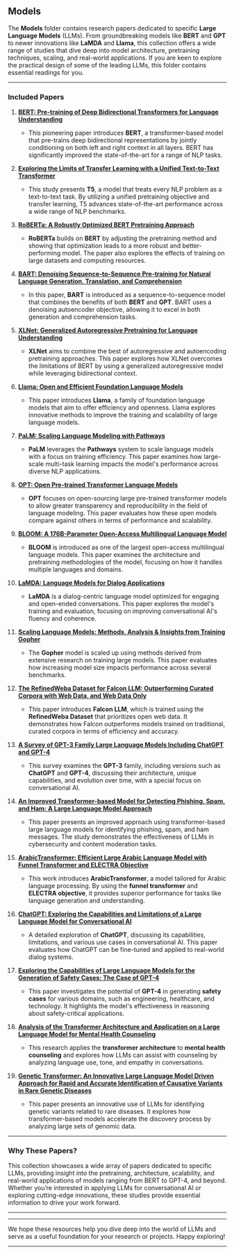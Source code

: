 ## **Models**

The **Models** folder contains research papers dedicated to specific **Large Language Models** (LLMs). From groundbreaking models like **BERT** and **GPT** to newer innovations like **LaMDA** and **Llama**, this collection offers a wide range of studies that dive deep into model architecture, pretraining techniques, scaling, and real-world applications. If you are keen to explore the practical design of some of the leading LLMs, this folder contains essential readings for you.

---

### **Included Papers**

1. **[BERT: Pre-training of Deep Bidirectional Transformers for Language Understanding](<https://eva.fing.edu.uy/pluginfile.php/524749/mod_folder/content/0/BERT%20Pre-training%20of%20Deep%20Bidirectional%20Transformers%20for%20Language%20Understanding.pdf>)**  
   - This pioneering paper introduces **BERT**, a transformer-based model that pre-trains deep bidirectional representations by jointly conditioning on both left and right context in all layers. BERT has significantly improved the state-of-the-art for a range of NLP tasks.

2. **[Exploring the Limits of Transfer Learning with a Unified Text-to-Text Transformer](<https://www.jmlr.org/papers/volume21/20-074/20-074.pdf>)**  
   - This study presents **T5**, a model that treats every NLP problem as a text-to-text task. By utilizing a unified pretraining objective and transfer learning, T5 advances state-of-the-art performance across a wide range of NLP benchmarks.

3. **[RoBERTa: A Robustly Optimized BERT Pretraining Approach](<https://arxiv.org/abs/1907.11692>)**  
   - **RoBERTa** builds on **BERT** by adjusting the pretraining method and showing that optimization leads to a more robust and better-performing model. The paper also explores the effects of training on large datasets and computing resources.

4. **[BART: Denoising Sequence-to-Sequence Pre-training for Natural Language Generation, Translation, and Comprehension](<https://fq.pkwyx.com/default/https/aclanthology.org/2020.acl-main.703.pdf>)**  
   - In this paper, **BART** is introduced as a sequence-to-sequence model that combines the benefits of both **BERT** and **GPT**. BART uses a denoising autoencoder objective, allowing it to excel in both generation and comprehension tasks.

5. **[XLNet: Generalized Autoregressive Pretraining for Language Understanding](<https://bibbase.org/service/mendeley/bfbbf840-4c42-3914-a463-19024f50b30c/file/229aeea5-7751-f171-3849-5e6af01386ce/full_text.pdf.pdf>)**  
   - **XLNet** aims to combine the best of autoregressive and autoencoding pretraining approaches. This paper explores how XLNet overcomes the limitations of BERT by using a generalized autoregressive model while leveraging bidirectional context.

6. **[Llama: Open and Efficient Foundation Language Models](<https://arxiv.org/pdf/2302.13971>)**  
   - This paper introduces **Llama**, a family of foundation language models that aim to offer efficiency and openness. Llama explores innovative methods to improve the training and scalability of large language models.

7. **[PaLM: Scaling Language Modeling with Pathways](<https://www.jmlr.org/papers/v24/22-1144.html>)**  
   - **PaLM** leverages the **Pathways** system to scale language models with a focus on training efficiency. This paper examines how large-scale multi-task learning impacts the model's performance across diverse NLP applications.

8. **[OPT: Open Pre-trained Transformer Language Models](<https://arxiv.org/pdf/2205.01068>)**  
   - **OPT** focuses on open-sourcing large pre-trained transformer models to allow greater transparency and reproducibility in the field of language modeling. This paper evaluates how these open models compare against others in terms of performance and scalability.

9. **[BLOOM: A 176B-Parameter Open-Access Multilingual Language Model](<https://inria.hal.science/hal-03850124/document>)**  
   - **BLOOM** is introduced as one of the largest open-access multilingual language models. This paper examines the architecture and pretraining methodologies of the model, focusing on how it handles multiple languages and domains.

10. **[LaMDA: Language Models for Dialog Applications](<https://arxiv.org/pdf/2201.08239>)**  
    - **LaMDA** is a dialog-centric language model optimized for engaging and open-ended conversations. This paper explores the model's training and evaluation, focusing on improving conversational AI's fluency and coherence.

11. **[Scaling Language Models: Methods, Analysis & Insights from Training Gopher](<https://arxiv.org/pdf/2112.11446>)**  
    - The **Gopher** model is scaled up using methods derived from extensive research on training large models. This paper evaluates how increasing model size impacts performance across several benchmarks.

12. **[The RefinedWeba Dataset for Falcon LLM: Outperforming Curated Corpora with Web Data, and Web Data Only](<https://arxiv.org/pdf/2306.01116>)**  
    - This paper introduces **Falcon LLM**, which is trained using the **RefinedWeba Dataset** that prioritizes open web data. It demonstrates how Falcon outperforms models trained on traditional, curated corpora in terms of efficiency and accuracy.

13. **[A Survey of GPT-3 Family Large Language Models Including ChatGPT and GPT-4](<https://www.sciencedirect.com/science/article/pii/S2949719124000098>)**  
    - This survey examines the **GPT-3** family, including versions such as **ChatGPT** and **GPT-4**, discussing their architecture, unique capabilities, and evolution over time, with a special focus on conversational AI.

14. **[An Improved Transformer-based Model for Detecting Phishing, Spam, and Ham: A Large Language Model Approach](<https://arxiv.org/pdf/2311.04913>)**  
    - This paper presents an improved approach using transformer-based large language models for identifying phishing, spam, and ham messages. The study demonstrates the effectiveness of LLMs in cybersecurity and content moderation tasks.

15. **[ArabicTransformer: Efficient Large Arabic Language Model with Funnel Transformer and ELECTRA Objective](<https://aclanthology.org/2021.findings-emnlp.108.pdf>)**  
    - This work introduces **ArabicTransformer**, a model tailored for Arabic language processing. By using the **funnel transformer** and **ELECTRA objective**, it provides superior performance for tasks like language generation and understanding.

16. **[ChatGPT: Exploring the Capabilities and Limitations of a Large Language Model for Conversational AI](<https://ieeexplore.ieee.org/abstract/document/10465811>)**  
    - A detailed exploration of **ChatGPT**, discussing its capabilities, limitations, and various use cases in conversational AI. This paper evaluates how ChatGPT can be fine-tuned and applied to real-world dialog systems.

17. **[Exploring the Capabilities of Large Language Models for the Generation of Safety Cases: The Case of GPT-4](<https://ieeexplore.ieee.org/abstract/document/10628935>)**  
    - This paper investigates the potential of **GPT-4** in generating **safety cases** for various domains, such as engineering, healthcare, and technology. It highlights the model's effectiveness in reasoning about safety-critical applications.

18. **[Analysis of the Transformer Architecture and Application on a Large Language Model for Mental Health Counseling](<https://docta.ucm.es/rest/api/core/bitstreams/30effe66-9f5a-404e-9b31-ba3e8d555268/content>)**  
    - This research applies the **transformer architecture** to **mental health counseling** and explores how LLMs can assist with counseling by analyzing language use, tone, and empathy in conversations.

19. **[Genetic Transformer: An Innovative Large Language Model Driven Approach for Rapid and Accurate Identification of Causative Variants in Rare Genetic Diseases](<https://www.medrxiv.org/content/10.1101/2024.07.18.24310666v1.full.pdf>)**  
    - This paper presents an innovative use of LLMs for identifying genetic variants related to rare diseases. It explores how transformer-based models accelerate the discovery process by analyzing large sets of genomic data.

---

### **Why These Papers?**

This collection showcases a wide array of papers dedicated to specific LLMs, providing insight into the pretraining, architecture, scalability, and real-world applications of models ranging from BERT to GPT-4, and beyond. Whether you’re interested in applying LLMs for conversational AI or exploring cutting-edge innovations, these studies provide essential information to drive your work forward.

---


---

We hope these resources help you dive deep into the world of LLMs and serve as a useful foundation for your research or projects. Happy exploring!

---


